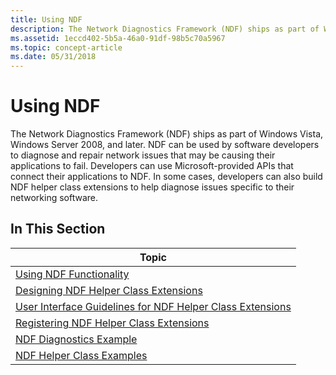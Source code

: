 ```yaml
---
title: Using NDF
description: The Network Diagnostics Framework (NDF) ships as part of Windows Vista, Windows Server 2008, and later.
ms.assetid: 1eccd402-5b5a-46a0-91df-98b5c70a5967
ms.topic: concept-article
ms.date: 05/31/2018
---
```


# Using NDF

The Network Diagnostics Framework (NDF) ships as part of Windows Vista, Windows Server 2008, and later. NDF can be used by software developers to diagnose and repair network issues that may be causing their applications to fail. Developers can use Microsoft-provided APIs that connect their applications to NDF. In some cases, developers can also build NDF helper class extensions to help diagnose issues specific to their networking software.

## In This Section



| Topic                                                                                                                      |
|----------------------------------------------------------------------------------------------------------------------------|
| [Using NDF Functionality](using-ndf-functionality.md)                                                                     |
| [Designing NDF Helper Class Extensions](designing-ndf-helper-class-extensions.md)                                         |
| [User Interface Guidelines for NDF Helper Class Extensions](user-interface-guidelines-for-ndf-helper-class-extensions.md) |
| [Registering NDF Helper Class Extensions](registering-ndf-helper-class-extensions.md)                                     |
| [NDF Diagnostics Example](ndf-diagnostics-example.md)                                                                     |
| [NDF Helper Class Examples](ndf-helper-class-examples.md)                                                                 |



 

 

 




